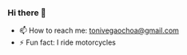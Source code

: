 ### Hi there 👋

<!--
**tonivegaochoa/tonivegaochoa** is a ✨ _special_ ✨ repository because its `README.md` (this file) appears on your GitHub profile.

Here are some ideas to get you started:

- 🔭 I’m currently working on ...
- 🌱 I’m currently learning ...
- 👯 I’m looking to collaborate on ...
- 🤔 I’m looking for help with ...
- 💬 Ask me about ...
- 📫 How to reach me: ...
- 😄 Pronouns: ...
- ⚡ Fun fact: ...
-->

- 📫 How to reach me: tonivegaochoa@gmail.com
- ⚡ Fun fact: I ride motorcycles

<!--
### Stats
[![Antonio's GitHub stats](https://github-readme-stats.vercel.app/api?username=tonivegaochoa&theme=radical&hide_border=true&count_private=true)](https://github.com/anuraghazra/github-readme-stats)
-->
